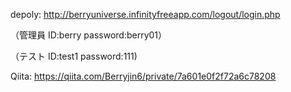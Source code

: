 depoly:    http://berryuniverse.infinityfreeapp.com/logout/login.php
<p>（管理員 ID:berry password:berry01）
<p>（テスト ID:test1 password:111)

Qiita:     https://qiita.com/Berryjin6/private/7a601e0f2f72a6c78208
